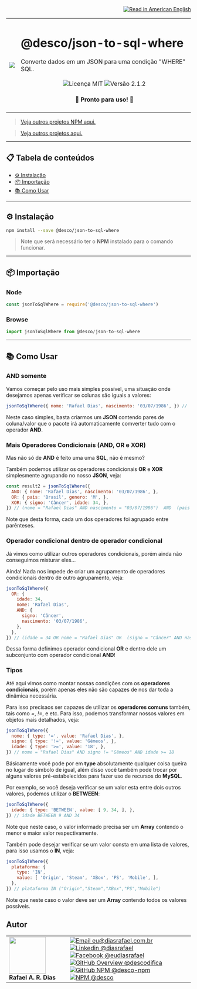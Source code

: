 <div align="right">
  <a href="README.US.md">
    <img alt="Read in American English" src="https://img.shields.io/static/v1?label=&message=🇺🇸 Read in American English&color=red&style=for-the-badge" />
  </a>
</div>

<table>
  <tr>
    <td><img src="https://i.ibb.co/qCk0rmM/json-to-sql-where.png"></td>
    <td>  
      <h1>@desco/json-to-sql-where</h1>
      Converte dados em um JSON para uma condição "WHERE" SQL.
      <br /><br />
      <div align="center">
        <img alt="Licença MIT" src="https://img.shields.io/static/v1?label=Licença&message=MIT&color=green&style=for-the-badge">
        <img alt="Versão 2.1.2" src="https://img.shields.io/static/v1?label=Versão&message=2.1.2&color=blue&style=for-the-badge">
      </div>
      <h4 align="center"> 
        🚀 Pronto para uso! 🚀
      </h4>
    </td>
  </tr>
</table>

> <a href="https://github.com/desco-npm" target="_blank">Veja outros projetos NPM aqui.</a>

> <a href="https://github.com/descoifica" target="_blank">Veja outros projetos aqui.</a>

---

## 📋 Tabela de conteúdos

* [⚙️ Instalação](#Instalação)
* [📦 Importação](#Importação)
* [📚 Como Usar](#Como-Usar)

---

<a name="Instalação"></a>

## ⚙️ Instalação

```bash
npm install --save @desco/json-to-sql-where
```

> Note que será necessário ter o **NPM** instalado para o comando funcionar.

---

<a name="Importação"></a>

## 📦 Importação

### Node

```js
const jsonToSqlWhere = require('@desco/json-to-sql-where')
```

### Browse

```js
import jsonToSqlWhere from @desco/json-to-sql-where
```

---

<a name="Como-Usar"></a>

## 📚 Como Usar

### **AND** somente

Vamos começar pelo uso mais simples possível, uma situação onde desejamos apenas verificar se colunas são iguais a valores:

```js
jsonToSqlWhere({ nome: 'Rafael Dias', nascimento: '03/07/1986', }) // `nome = "Rafael Dias" AND nascimento = "03/07/1986"`
```

Neste caso simples, basta criarmos um **JSON** contendo pares de coluna/valor que o pacote irá automaticamente comverter tudo com o operador **AND**.

### Mais Operadores Condicionais (**AND**, **OR** e **XOR**)

Mas não só de **AND** é feito uma uma **SQL**, não é mesmo?

Também podemos utilizar os operadores condicionais **OR** e **XOR** simplesmente agrupando no nosso **JSON**, veja:

```js
const result2 = jsonToSqlWhere({
  AND: { nome: 'Rafael Dias', nascimento: '03/07/1986', },
  OR: { pais: 'Brasil', genero: 'M', },
  XOR: { signo: 'Câncer', idade: 34, },
}) // (nome = "Rafael Dias" AND nascimento = "03/07/1986")  AND  (pais = "Brasil" OR genero = "M")  AND  (signo = "Câncer" XOR idade = 34) 
```

Note que desta forma, cada um dos operadores foi agrupado entre parênteses.

### Operador condicional dentro de operador condicional

Já vimos como utilizar outros operadores condicionais, porém ainda não conseguimos misturar eles...

Ainda! Nada nos impede de criar um agrupamento de operadores condicionais dentro de outro agrupamento, veja:

```js
jsonToSqlWhere({
  OR: {
    idade: 34,
    nome: 'Rafael Dias',
    AND: {
      signo: 'Câncer',
      nascimento: '03/07/1986',
    },
  },
}) // (idade = 34 OR nome = "Rafael Dias" OR  (signo = "Câncer" AND nascimento = "03/07/1986") )
```

Dessa forma definimos operador condicional **OR** e dentro dele um subconjunto com operador condicional **AND**!

### Tipos

Até aqui vimos como montar nossas condições com os **operadores condicionais**, porém apenas eles não são capazes de nos dar toda a dinâmica necessária.

Para isso precisaos ser capazes de utilizar os **operadores comuns** também, tais como *=*, *!=*,  e etc. Para isso, podemos transformar nossos valores em objetos mais detalhados, veja:

```js
jsonToSqlWhere({
  nome: { type: '=', value: 'Rafael Dias', },
  signo: { type: '!=', value: 'Gêmeos', },
  idade: { type: '>=', value: '18', },
}) // nome = "Rafael Dias" AND signo != "Gêmeos" AND idade >= 18
```

Básicamente você pode por em **type** absolutamente qualquer coisa queira no lugar do símbolo de igual, além disso você também pode trocar por alguns valores pré-estabelecidos para fazer uso de recursos do **MySQL**.

Por exemplo, se você deseja verificar se um valor esta entre dois outros valores, podemos utilizar o **BETWEEN**:

```js
jsonToSqlWhere({
  idade: { type: 'BETWEEN', value: [ 9, 34, ], },
}) // idade BETWEEN 9 AND 34
```

Note que neste caso, o valor informado precisa ser um **Array** contendo o menor e maior valor respectivamente.

Também pode desejar verificar se um valor consta em uma lista de valores, para isso usamos o **IN**, veja:

```js
jsonToSqlWhere({
  plataforma: {
    type: 'IN',
    value: [ 'Origin', 'Steam', 'XBox', 'PS', 'Mobile', ],
  },
}) // plataforma IN ("Origin","Steam","XBox","PS","Mobile")
```

Note que neste caso o valor deve ser um **Array** contendo todos os valores possíveis.

## Autor

<table>
  <tr>
    <td width="150px">
      <img src="https://scontent.fsdu1-1.fna.fbcdn.net/v/t1.0-9/539886_235546170253505_5977326689811409130_n.jpg?_nc_cat=106&ccb=3&_nc_sid=174925&_nc_eui2=AeGgFWn_fWInwRkTo3mHSP993TbQ0TzG0Y3dNtDRPMbRjS-eZL1tr4I5maqz6O-jva9qWnIxKOsD3UtSm9CTeCys&_nc_ohc=Qw6NaDGrtIgAX9uFF2c&_nc_ht=scontent.fsdu1-1.fna&oh=5ebac9874d7a24e157c8c99fd965c2a4&oe=606539CE" width="100px;" alt=""/>
      <b>Rafael A. R. Dias</b>
    </td>
    <td>  
      <a href="mailto:eu@diasrafael.com.br" target="_blank" >
        <img alt="Email eu@diasrafael.com.br" src="https://img.shields.io/static/v1?label=Email&message=eu@diasrafael.com.br&color=red&logo=gmail&style=for-the-badge">
      </a>
      <a href="https://www.linkedin.com/in/diasrafael/" target="_blank">
        <img alt="Linkedin @diasrafael" src="https://img.shields.io/static/v1?label=Linkedin&message=@diasrafael&color=blue&logo=linkedin&style=for-the-badge">
      </a>
      <a href="https://www.facebook.com/eudiasrafael" target="_blank">
        <img alt="Facebook @eudiasrafael" src="https://img.shields.io/static/v1?label=Facebook&message=@eudiasrafael&color=blue&logo=facebook&style=for-the-badge">
      </a>
      <a href="https://github.com/descodifica" target="_blank">
        <img alt="GitHub Overview @descodifica" src="https://img.shields.io/static/v1?label=GitHub Overview&message=@descodifica&color=black&logo=github&style=for-the-badge">
      </a>
      <a href="https://github.com/desco-npm" target="_blank">
        <img alt="GitHub NPM @desco-npm" src="https://img.shields.io/static/v1?label=GitHub NPM&message=@desco-npm&color=black&logo=github&style=for-the-badge">
      </a>
      <a href="https://www.npmjs.com/org/desco" target="_blank">
        <img alt="NPM @desco" src="https://img.shields.io/static/v1?label=NPM&message=@desco&color=red&logo=npm&style=for-the-badge">
      </a>
    </td>
  </tr>
</table>